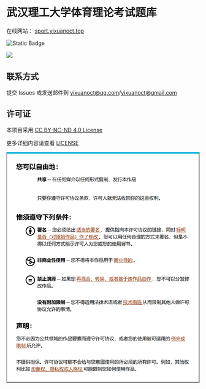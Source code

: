 # 武汉理工大学体育理论考试题库

在线网站： [sport.yixuanoct.top](https://sport.yixuanoct.top)

![Static Badge](https://img.shields.io/badge/Framework-Spring_Boot_3.3.5-6DB33F?logo=springboot)

![](https://count.getloli.com/@whut-stqb?name=whut-stqb&theme=booru-ffsr)

## 联系方式

提交 Issues 或发送邮件到 yixuanoct@qq.com/yixuanoct@gmail.com

## 许可证

本项目采用 [CC BY-NC-ND 4.0 License](https://creativecommons.org/licenses/by-nc-nd/4.0/deed.zh-hans)

更多详细内容请查看 [LICENSE](./LICENSE)

![](./src/main/resources/CC%20BY-NC-ND%204.0.png)